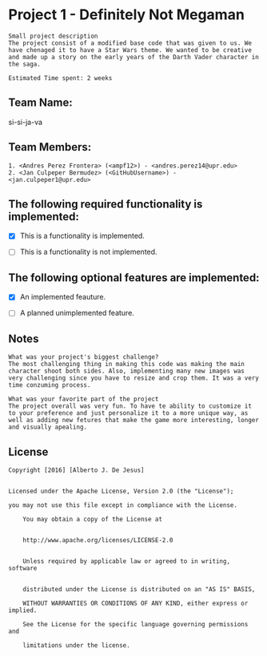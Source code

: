 # Project 1 - Definitely Not Megaman
	Small project description	
	The project consist of a modified base code that was given to us. We have chenaged it to have a Star Wars theme. We wanted to be creative and made up a story on the early years of the Darth Vader character in the saga.

	Estimated Time spent: 2 weeks



## Team Name: 
si-si-ja-va

## Team Members: 

	1. <Andres Perez Frontera> (<ampf12>) - <andres.perez14@upr.edu>
	2. <Jan Culpeper Bermudez> (<GitHubUsername>) - <jan.culpeper1@upr.edu>

## The following **required** functionality is implemented:

- [x] This is a functionality is implemented.

- [ ] This is a functionality is not implemented.



## The following **optional** features are implemented:



- [x] An implemented feauture.

- [ ] A planned unimplemented feature.

## Notes


	What was your project's biggest challenge?
	The most challenging thing in making this code was making the main character shoot both sides. Also, implementing many new images was very challenging since you have to resize and crop them. It was a very time conzuming process.
	
    What was your favorite part of the project
    The project overall was very fun. To have te ability to customize it to your preference and just personalize it to a more unique way, as well as adding new fetures that make the game more interesting, longer and visually apealing.



## License

    
	Copyright [2016] [Alberto J. De Jesus]

    
	Licensed under the Apache License, Version 2.0 (the "License");
  
	you may not use this file except in compliance with the License.

        You may obtain a copy of the License at

 
        http://www.apache.org/licenses/LICENSE-2.0

   
        Unless required by applicable law or agreed to in writing, software

 
        distributed under the License is distributed on an "AS IS" BASIS,
    
        WITHOUT WARRANTIES OR CONDITIONS OF ANY KIND, either express or implied.
 
        See the License for the specific language governing permissions and
        
        limitations under the license.
 
